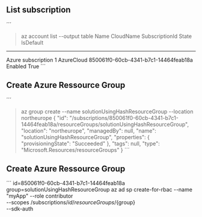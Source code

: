 ## List subscription
´´´
> az account list --output table
Name                  CloudName    SubscriptionId                        State    IsDefault
--------------------  -----------  ------------------------------------  -------  -----------
Azure subscription 1  AzureCloud   850061f0-60cb-4341-b7c1-14464feab18a  Enabled  True
´´´

## Create Azure Ressource Group
´´´
> az group create --name solutionUsingHashResourceGroup --location northeurope
{
  "id": "/subscriptions/850061f0-60cb-4341-b7c1-14464feab18a/resourceGroups/solutionUsingHashResourceGroup",
  "location": "northeurope",
  "managedBy": null,
  "name": "solutionUsingHashResourceGroup",
  "properties": {
    "provisioningState": "Succeeded"
  },
  "tags": null,
  "type": "Microsoft.Resources/resourceGroups"
}
´´´

## Create Azure Ressource Group
´´´
id=850061f0-60cb-4341-b7c1-14464feab18a
group=solutionUsingHashResourceGroup
az ad sp create-for-rbac --name "myApp" --role contributor \
    --scopes /subscriptions/${id}/resourceGroups/${group} \
    --sdk-auth
```